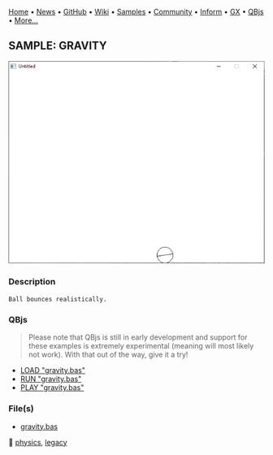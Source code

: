 [Home](https://qb64.com) • [News](../../news.md) • [GitHub](https://github.com/QB64Official/qb64) • [Wiki](https://github.com/QB64Official/qb64/wiki) • [Samples](../../samples.md) • [Community](../../community.md) • [Inform](../../inform.md) • [GX](../../gx.md) • [QBjs](../../qbjs.md) • [More...](../../more.md)

## SAMPLE: GRAVITY

![screenshot.png](img/screenshot.png)

### Description

```text
Ball bounces realistically.
```

### QBjs

> Please note that QBjs is still in early development and support for these examples is extremely experimental (meaning will most likely not work). With that out of the way, give it a try!

* [LOAD "gravity.bas"](https://v6p9d9t4.ssl.hwcdn.net/html/5963335/index.html?src=https://qb64.com/samples/gravity/src/gravity.bas)
* [RUN "gravity.bas"](https://v6p9d9t4.ssl.hwcdn.net/html/5963335/index.html?mode=auto&src=https://qb64.com/samples/gravity/src/gravity.bas)
* [PLAY "gravity.bas"](https://v6p9d9t4.ssl.hwcdn.net/html/5963335/index.html?mode=play&src=https://qb64.com/samples/gravity/src/gravity.bas)

### File(s)

* [gravity.bas](src/gravity.bas)

🔗 [physics](../physics.md), [legacy](../legacy.md)
